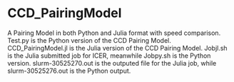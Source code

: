 # CCD_PairingModel

A Pairing Model in both Python and Julia format with speed comparison.
Test.py is the Python version of the CCD Pairing Model.
CCD_PairingModel.jl is the Julia version of the CCD Pairing Model.
Jobjl.sh is the Julia submitted job for ICER, meanwhile Jobpy.sh is the Python version.
slurm-30525270.out is the outputed file for the Julia job, while slurm-30525276.out is the Python output.
